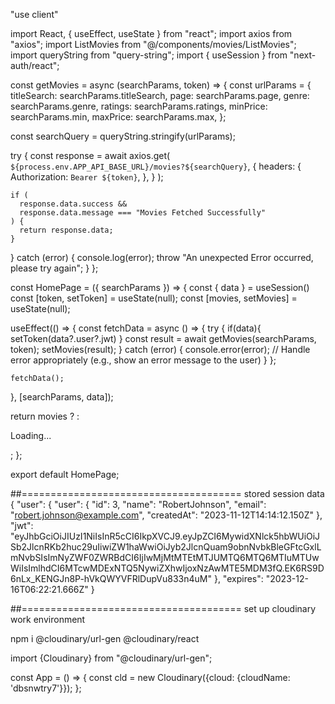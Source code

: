 <!-- TODO stop requests going over & over again -->


"use client"

import React, { useEffect, useState } from "react";
import axios from "axios";
import ListMovies from "@/components/movies/ListMovies";
import queryString from "query-string";
import { useSession } from "next-auth/react";

<!-- TODO explore using authContext -->

const getMovies = async (searchParams, token) => {
  const urlParams = {
    titleSearch: searchParams.titleSearch,
    page: searchParams.page,
    genre: searchParams.genre,
    ratings: searchParams.ratings,
    minPrice: searchParams.min,
    maxPrice: searchParams.max,
  };

  const searchQuery = queryString.stringify(urlParams);

  try {
    const response = await axios.get(
      `${process.env.APP_API_BASE_URL}/movies?${searchQuery}`,
      {
        headers: {
          Authorization: `Bearer ${token}`,
        },
      }
    );

    if (
      response.data.success &&
      response.data.message === "Movies Fetched Successfully"
    ) {
      return response.data;
    }
  } catch (error) {
    console.log(error);
    throw "An unexpected Error occurred, please try again";
  }
};

const HomePage = ({ searchParams }) => {
  const { data } = useSession()
  const [token, setToken] = useState(null);
  const [movies, setMovies] = useState(null);

  useEffect(() => {
    const fetchData = async () => {
      try {
        if(data){
          setToken(data?.user?.jwt)
        }
        const result = await getMovies(searchParams, token);
        setMovies(result);
      } catch (error) {
        console.error(error);
        // Handle error appropriately (e.g., show an error message to the user)
      }
    };

    fetchData();
  }, [searchParams, data]);

  return movies ? <ListMovies data={movies} /> : <p>Loading...</p>;
};

export default HomePage;


##======================================
stored session data 
{
    "user": {
        "user": {
            "id": 3,
            "name": "RobertJohnson",
            "email": "robert.johnson@example.com",
            "createdAt": "2023-11-12T14:14:12.150Z"
        },
        "jwt": "eyJhbGciOiJIUzI1NiIsInR5cCI6IkpXVCJ9.eyJpZCI6MywidXNlck5hbWUiOiJSb2JlcnRKb2huc29uIiwiZW1haWwiOiJyb2JlcnQuam9obnNvbkBleGFtcGxlLmNvbSIsImNyZWF0ZWRBdCI6IjIwMjMtMTEtMTJUMTQ6MTQ6MTIuMTUwWiIsImlhdCI6MTcwMDExNTQ5NywiZXhwIjoxNzAwMTE5MDM3fQ.EK6RS9D6nLx_KENGJn8P-hVkQWYVFRlDupVu833n4uM"
    },
    "expires": "2023-12-16T06:22:21.666Z"
}

##======================================
set up cloudinary work environment

npm i @cloudinary/url-gen @cloudinary/react

import {Cloudinary} from "@cloudinary/url-gen";

const App = () => {
  const cld = new Cloudinary({cloud: {cloudName: 'dbsnwtry7'}});
};